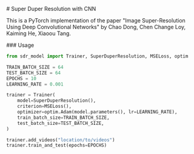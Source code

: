 # Super Duper Resolution with CNN

This is a PyTorch implementation of the paper "Image Super-Resolution Using Deep Convolutional Networks" by Chao Dong, Chen Change Loy, Kaiming He, Xiaoou Tang.

### Usage
```python
from sdr_model import Trainer, SuperDuperResolution, MSELoss, optim

TRAIN_BATCH_SIZE = 64
TEST_BATCH_SIZE = 64
EPOCHS = 10
LEARNING_RATE = 0.001

trainer = Trainer(
    model=SuperDuperResolution(),
    criterion=MSELoss(),
    optimizer=optim.Adam(model.parameters(), lr=LEARNING_RATE),
    train_batch_size=TRAIN_BATCH_SIZE,
    test_batch_size=TEST_BATCH_SIZE,
)

trainer.add_videos("location/to/videos")
trainer.train_and_test(epochs=EPOCHS)
```

